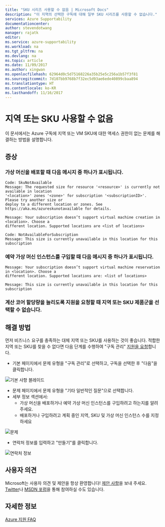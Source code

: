 ```yaml
---
title: "SKU 시리즈 사용할 수 없음 | Microsoft Docs"
description: "이 지역의 선택한 구독에 대해 일부 SKU 시리즈를 사용할 수 없습니다."
services: Azure Supportability
documentationcenter: 
author: stevendotwang
manager: rajatk
editor: 
ms.service: azure-supportability
ms.workload: na
ms.tgt_pltfrm: na
ms.devlang: na
ms.topic: article
ms.date: 11/09/2017
ms.author: xingwan
ms.openlocfilehash: 62964d0c5d75168226a35b25e5c256a1b57f3f81
ms.sourcegitcommit: 7d107bb9768b7f32ec5d93ae6ede40899cbaa894
ms.translationtype: HT
ms.contentlocale: ko-KR
ms.lasthandoff: 11/16/2017
---
```

# <a name="region-or-sku-unavailable"></a>지역 또는 SKU 사용할 수 없음
이 문서에서는 Azure 구독에 지역 또는 VM SKU에 대한 액세스 권한이 없는 문제를 해결하는 방법을 설명합니다.

## <a name="symptoms"></a>증상

### <a name="when-deploying-a-virtual-machine-you-receive-one-of-the-following-error-messages"></a>가상 머신을 배포할 때 다음 메시지 중 하나가 표시됩니다.
```
Code: SkuNotAvailable
Message: The requested size for resource '<resource>' is currently not available in location 
'<location>' zones '<zone>' for subscription '<subscriptionID>'. Please try another size or 
deploy to a different location or zones. See https://aka.ms/azureskunotavailable for details.
```

```
Message: Your subscription doesn’t support virtual machine creation in <location>. Choose a 
different location. Supported locations are <list of locations>
```

```
Code: NotAvailableForSubscription
Message: This size is currently unavailable in this location for this subscription
```

### <a name="when-purchasing-reserved-virtual-machine-instances-you-receive-one-of-the-following-error-messages"></a>예약 가상 머신 인스턴스를 구입할 때 다음 메시지 중 하나가 표시됩니다.

```
Message: Your subscription doesn’t support virtual machine reservation in <location>. Choose a 
different location. Supported locations are: <list of locations>  
```

```
Message: This size is currently unavailable in this location for this subscription
```

### <a name="when-creating-a-support-request-to-increase-compute-core-quota-a-region-or-a-sku-family-is-not-available-for-selection"></a>계산 코어 할당량을 늘리도록 지원을 요청할 때 지역 또는 SKU 제품군을 선택할 수 없습니다.

## <a name="solution"></a>해결 방법
먼저 비즈니스 요구를 충족하는 대체 지역 또는 SKU를 사용하는 것이 좋습니다. 적합한 지역 또는 SKU를 찾을 수 없다면 다음 단계를 수행하여 "구독 관리" [지원을 요청](https://ms.portal.azure.com/#blade/Microsoft_Azure_Support/HelpAndSupportBlade/newsupportrequest)합니다.


- 기본 페이지에서 문제 유형을 "구독 관리"로 선택하고, 구독을 선택한 후 "다음"을 클릭합니다.

![기본 사항 블레이드](./media/SKU-series-unavailable/BasicsSubMgmt.png)


-   문제 페이지에서 문제 유형을 "기타 일반적인 질문"으로 선택합니다.
- 세부 정보 섹션에서:
  - 가상 머신을 배포하거나 예약 가상 머신 인스턴스를 구입하려고 하는지를 알려주세요.
  - 배포하거나 구입하려고 계획 중인 지역, SKU 및 가상 머신 인스턴스 수를 지정하세요


![문제](./media/SKU-series-unavailable/ProblemSubMgmt.png)

-   연락처 정보를 입력하고 "만들기"를 클릭합니다.

![연락처 정보](./media/SKU-series-unavailable/ContactInformation.png)

## <a name="feedback"></a>사용자 의견
Microsoft는 사용자 의견 및 제안을 항상 환영합니다! [제안 사항](https://feedback.azure.com/forums/266794-support-feedback)을 보내 주세요. [Twitter](https://twitter.com/azuresupport)나 [MSDN 포럼](https://social.msdn.microsoft.com/Forums/azure)을 통해 참여하실 수도 있습니다.

## <a name="learn-more"></a>자세한 정보
[Azure 지원 FAQ](https://azure.microsoft.com/support/faq)

